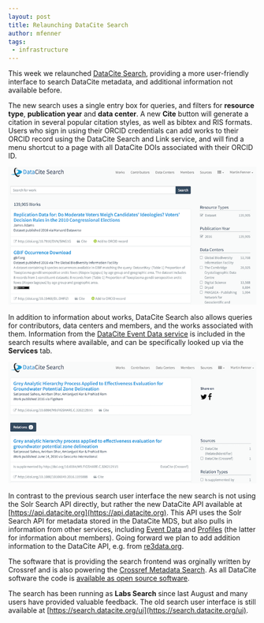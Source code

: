 ```yaml
---
layout: post
title: Relaunching DataCite Search
author: mfenner
tags:
 - infrastructure
---
```


This week we relaunched [DataCite Search](https://search.datacite.org), providing a more user-friendly interface to search DataCite metadata, and additional information not available before.

The new search uses a single entry box for queries, and filters for **resource type**, **publication year** and **data center**. A new **Cite** button will generate a citation in several popular citation styles, as well as bibtex and RIS formats. Users who sign in using their ORCID credentials can add works to their ORCID record using the DataCite Search and Link service, and will find a menu shortcut to a page with all DataCite DOIs associated with their ORCID ID.

![](/assets/images/2016/07/search.png)

In addition to information about works, DataCite Search also allows queries for contributors, data centers and members, and the works associated with them. Information from the [DataCite Event Data service](https://www.datacite.org/eventdata.html) is included in the search results where available, and can be specifically looked up via the **Services** tab.

![Data Citation Example](/assets/images/2016/07/eventdata.png)

In contrast to the previous search user interface the new search is not using the Solr Search API directly, but rather the new DataCite API available at [https://api.datacite.org](https://api.datacite.org). This API uses the Solr Search API for metadata stored in the DataCite MDS, but also pulls in information from other services, including [Event Data](https://www.datacite.org/eventdata.html) and [Profiles](https://www.datacite.org/profiles.html) (the latter for information about members). Going forward we plan to add addition information to the DataCite API, e.g. from [re3data.org](http://www.re3data.org/).

The software that is providing the search frontend was orginally written by Crossref and is also powering the [Crossref Metadata Search](http://search.crossref.org/). As all DataCite software the code is [available as open source software](https://github.com/crosscite/doi-metadata-search).

The search has been running as **Labs Search** since last August and many users have provided valuable feedback. The old search user interface is still available at [https://search.datacite.org/ui](https://search.datacite.org/ui).
